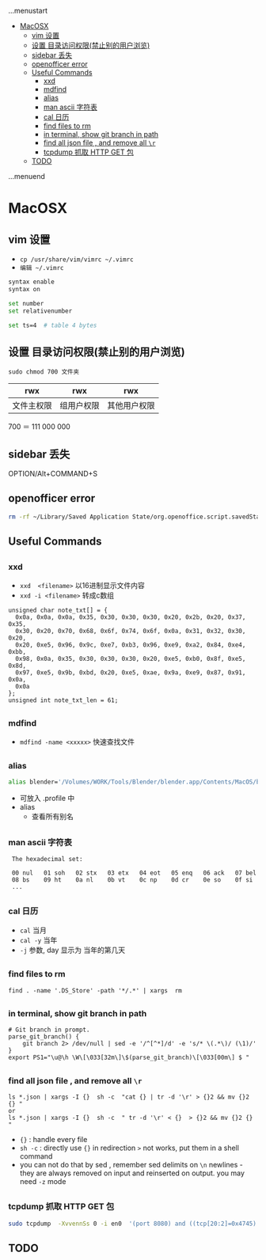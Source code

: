 ...menustart

 - [MacOSX](#5dad7f6f2d7af4cc1196128ec251af8a)
     - [vim 设置](#c585405730fcd92667781471df41f4fb)
     - [设置 目录访问权限(禁止别的用户浏览)](#d1b5bbfe80897599d07253429886f700)
     - [sidebar 丢失](#2921868f08055ef268441139489a6130)
     - [openofficer error](#1c305ad1fad7ba14dd448d08a73f3ab8)
     - [Useful Commands](#ec69fb46be4996fda376dcb4054c528b)
         - [xxd](#25c04b9b782789c092a38c06cc87632a)
         - [mdfind](#0968ea4dc36ecbcdc0810a8ca0f674c8)
         - [alias](#724874d1be77f450a09b305fc1534afb)
         - [man ascii  字符表](#726e07a4bf9abb9ebcdce89b16eb7807)
         - [cal 日历](#e1bde9f80b42328020cb6b0a4c7d26ab)
         - [find files to rm](#a21d96fb754b9ce8455858e14ed36571)
         - [in terminal, show git branch in path](#394dd2658e932bd638e3017ac1a98c39)
         - [find all json file , and remove all `\r`](#75aeaa38d609e022daed8f30150edfa7)
         - [tcpdump 抓取 HTTP GET 包](#aa252f9440484d1ebb28ca3e4015d2d4)
     - [TODO](#b7b1e314614cf326c6e2b6eba1540682)

...menuend


<h2 id="5dad7f6f2d7af4cc1196128ec251af8a"></h2>

# MacOSX 

<h2 id="c585405730fcd92667781471df41f4fb"></h2>

## vim 设置

 - `cp /usr/share/vim/vimrc ~/.vimrc`
 - `编辑 ~/.vimrc`

```bash
syntax enable
syntax on

set number
set relativenumber

set ts=4  # table 4 bytes
```

<h2 id="d1b5bbfe80897599d07253429886f700"></h2>

## 设置 目录访问权限(禁止别的用户浏览)

```
sudo chmod 700 文件夹
```


rwx           |         rwx          |         rwx
--- | --- | ---
文件主权限  |    组用户权限      |        其他用户权限

700 ＝  111 000 000


<h2 id="2921868f08055ef268441139489a6130"></h2>

## sidebar 丢失

OPTION/Alt+COMMAND+S

<h2 id="1c305ad1fad7ba14dd448d08a73f3ab8"></h2>

## openofficer error

```bash
rm -rf ~/Library/Saved Application State/org.openoffice.script.savedState
```

<h2 id="ec69fb46be4996fda376dcb4054c528b"></h2>

## Useful Commands

<h2 id="25c04b9b782789c092a38c06cc87632a"></h2>

### xxd 

 - `xxd  <filename>`   以16进制显示文件内容
 - `xxd -i <filename>`   转成c数组

```
unsigned char note_txt[] = {
  0x0a, 0x0a, 0x0a, 0x35, 0x30, 0x30, 0x30, 0x20, 0x2b, 0x20, 0x37, 0x35,
  0x30, 0x20, 0x70, 0x68, 0x6f, 0x74, 0x6f, 0x0a, 0x31, 0x32, 0x30, 0x20,
  0x20, 0xe5, 0x96, 0x9c, 0xe7, 0xb3, 0x96, 0xe9, 0xa2, 0x84, 0xe4, 0xbb,
  0x98, 0x0a, 0x35, 0x30, 0x30, 0x30, 0x20, 0xe5, 0xb0, 0x8f, 0xe5, 0x8d,
  0x97, 0xe5, 0x9b, 0xbd, 0x20, 0xe5, 0xae, 0x9a, 0xe9, 0x87, 0x91, 0x0a,
  0x0a
};
unsigned int note_txt_len = 61;
```

<h2 id="0968ea4dc36ecbcdc0810a8ca0f674c8"></h2>

### mdfind

 - `mdfind -name <xxxxx>`   快速查找文件

<h2 id="724874d1be77f450a09b305fc1534afb"></h2>

### alias 

```bash
alias blender='/Volumes/WORK/Tools/Blender/blender.app/Contents/MacOS/blender'
```

 - 可放入 .profile  中
 - alias 
    - 查看所有别名

<h2 id="726e07a4bf9abb9ebcdce89b16eb7807"></h2>

### man ascii  字符表

```
 The hexadecimal set:

 00 nul   01 soh   02 stx   03 etx   04 eot   05 enq   06 ack   07 bel
 08 bs    09 ht    0a nl    0b vt    0c np    0d cr    0e so    0f si
 ...
```

<h2 id="e1bde9f80b42328020cb6b0a4c7d26ab"></h2>

### cal 日历

 - `cal` 当月
 - `cal -y` 当年
 - `-j` 参数, day 显示为 当年的第几天


<h2 id="a21d96fb754b9ce8455858e14ed36571"></h2>

### find files to rm 

```
find . -name '.DS_Store' -path '*/.*' | xargs  rm
```

<h2 id="394dd2658e932bd638e3017ac1a98c39"></h2>

### in terminal, show git branch in path

```
# Git branch in prompt.
parse_git_branch() {
    git branch 2> /dev/null | sed -e '/^[^*]/d' -e 's/* \(.*\)/ (\1)/'
}
export PS1="\u@\h \W\[\033[32m\]\$(parse_git_branch)\[\033[00m\] $ "
```

<h2 id="75aeaa38d609e022daed8f30150edfa7"></h2>

### find all json file , and remove all `\r` 

```
ls *.json | xargs -I {}  sh -c  "cat {} | tr -d '\r' > {}2 && mv {}2 {} "
or
ls *.json | xargs -I {}  sh -c  " tr -d '\r' < {}  > {}2 && mv {}2 {} "
```
 
  - `{}` :  handle every file
  - `sh -c`  : directly use `{}` in redirection `>` not works, put them in a shell command
  - you can not do that by sed  , remember  sed delimits on `\n` newlines - they are always removed on input and reinserted on output.   you may need `-z` mode 
 

<h2 id="aa252f9440484d1ebb28ca3e4015d2d4"></h2>

### tcpdump 抓取 HTTP GET 包

```bash
sudo tcpdump  -XvvennSs 0 -i en0  '(port 8080) and ((tcp[20:2]=0x4745) or (tcp[20:2]=0x4854))'
```


<h2 id="b7b1e314614cf326c6e2b6eba1540682"></h2>

## TODO

